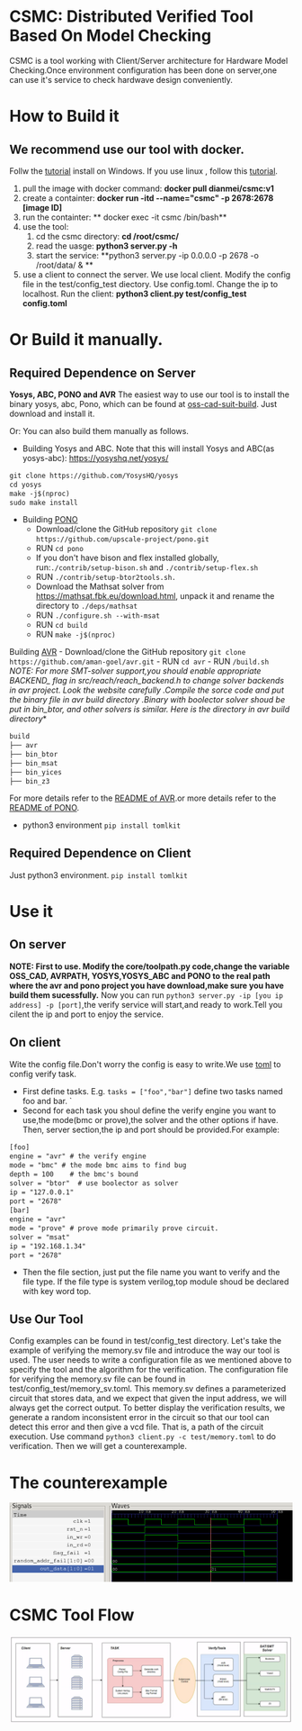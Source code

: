 #  CSMC: Distributed Verified Tool Based On Model Checking
CSMC is a tool working with Client/Server architecture for Hardware Model Checking.Once environment configuration has been done on server,one can use it's service to check hardwave design conveniently.
# How  to Build it
## We recommend use our tool with docker. 
Follw the [tutorial](https://docs.docker.com/desktop/install/windows-install/) install on Windows. If you use linux , follow this [tutorial](https://docs.docker.com/desktop/install/linux-install/).
1. pull the image with docker command:   **docker pull dianmei/csmc:v1**
2. create a containter: **docker run -itd --name="csmc" -p 2678:2678  [image ID]**
3.  run the containter: ** docker exec -it csmc /bin/bash**
4. use the tool: 
	1) cd the csmc directory:  **cd /root/csmc/**
	2) read the uasge: **python3 server.py -h**
	3) start the service: **python3 server.py -ip 0.0.0.0 -p 2678 -o /root/data/ & **
5.  use a client to connect the server.
We use local client.  Modify the config file in the test/config_test diectory. Use config.toml. Change the ip to localhost. 
Run the client:  **python3 client.py test/config_test config.toml**
# Or Build it manually.
## Required Dependence on Server
**Yosys, ABC, PONO and AVR**
The easiest way to use our tool is to install the binary yosys, abc, Pono, which can be found at [oss-cad-suit-build](https://github.com/YosysHQ/oss-cad-suite-build). Just download and install it.

Or:
You can also build them manually as follows.
-  Building Yosys and  ABC. Note that this will install Yosys and ABC(as yosys-abc):
<https://yosyshq.net/yosys/>
```
git clone https://github.com/YosysHQ/yosys
cd yosys
make -j$(nproc)
sudo make install
```
- Building [PONO](https://github.com/upscale-project/pono)
	- Download/clone the GitHub repository `git clone https://github.com/upscale-project/pono.git`
	- RUN `cd pono`
	- If you don't have bison and flex installed globally, run:`./contrib/setup-bison.sh` and `./contrib/setup-flex.sh`
	- RUN `./contrib/setup-btor2tools.sh.`
	- Download the Mathsat solver from https://mathsat.fbk.eu/download.html, unpack it and rename the directory to `./deps/mathsat`
	- RUN `./configure.sh --with-msat`
	- RUN `cd build`
	- RUN `make -j$(nproc)`

 Building [AVR](https://github.com/aman-goel/avr)
	- Download/clone the GitHub repository `git clone https://github.com/aman-goel/avr.git`
	- RUN `cd avr`
	- RUN `/build.sh`
**NOTE: For more SMT-solver support,you should enable appropriate BACKEND_* flag in src/reach/reach_backend.h to change solver backends in avr project. Look the website carefully .Compile the sorce code and put the binary file in avr build directory .Binary with boolector solver shoud be put in bin_btor, and other solvers is similar. Here is the directory  in avr build directory**
```
build
├── avr
├── bin_btor
├── bin_msat
├── bin_yices
├── bin_z3
```
For more details refer to the [README of AVR](https://github.com/aman-goel/avr).or more details refer to the [README of PONO](https://github.com/upscale-project/pono).

- python3 environment
`pip install tomlkit`
## Required Dependence on Client
Just python3 environment.
`pip install tomlkit`
# Use it
## On server
 **NOTE: First to use. Modify the core/toolpath.py code,change the variable OSS_CAD, AVRPATH, YOSYS,YOSYS_ABC and PONO to the real path where the avr and pono project you have download,make sure you have build them sucessfully.**
Now you can run `python3 server.py -ip [you ip address] -p [port]`,the verify service will start,and ready to work.Tell you cilent the ip and port to enjoy the service.
## On client
Wite the config file.Don't worry the config is easy to write.We use [toml](https://toml.io/en/) to config verify task.
- First define tasks. E.g. `tasks = ["foo","bar"]` define two tasks named foo and bar. `
- Second for each task you shoul define the verify engine you want to use,the mode(bmc or prove),the solver and the other options if have. Then, server section,the ip and port should be provided.For example:
```
[foo]
engine = "avr" # the verify engine
mode = "bmc" # the mode bmc aims to find bug
depth = 100    # the bmc's bound
solver = "btor"  # use boolector as solver
ip = "127.0.0.1"
port = "2678"
[bar]
engine = "avr"
mode = "prove" # prove mode primarily prove circuit.
solver = "msat"
ip = "192.168.1.34"
port = "2678"
```
- Then the file section, just put the file name you want to verify and the file type. If the file type is system verilog,top module shoud be declared with key word top.

## Use Our Tool
Config examples can be found in test/config_test directory. Let's take the example of verifying the memory.sv file and introduce the way our 
tool is used. The user needs to write a configuration file as we mentioned above to specify the tool and the algorithm for the verification.
The configuration file for verifying the memory.sv file can be found in test/config_test/memory_sv.toml.
This memory.sv defines a parameterized circuit that stores data, and we expect that given the input address, 
we will always get the correct output. To better display the verification results, we generate a random 
inconsistent error in the circuit so that our tool can detect this error and then give a vcd file. 
That is, a path of the circuit execution. Use command `python3 client.py -c test/memory.toml` to do verification. Then we will get a counterexample.

# The counterexample
![vcd](img/vcd.png "vcd")


# CSMC Tool Flow
![CSMC](img/CSMC-Flow.png "CSMC")


